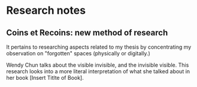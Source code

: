 # Research notes

## Coins et Recoins: new method of research

It pertains to researching aspects related to my thesis by concentrating my observation on "forgotten" spaces (physically or digitally.)

Wendy Chun talks about the visible invisible, and the invisible visible. This research looks into a more literal interpretation of what she talked about in her book [Insert Titlte of Book].
